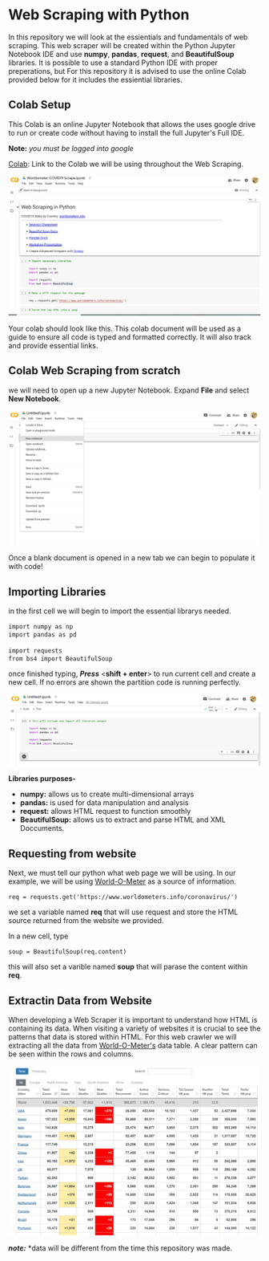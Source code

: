 # Web Scraping with Python

In this repository we will look at the essientials and fundamentals of web scraping. This web scraper will be created within the Python Jupyter Notebook IDE and use **numpy**, **pandas**, **request**, and **BeautifulSoup** libraries. It is possible to use a standard Python IDE with proper preperations, but For this repository it is advised to use the online Colab provided below for it includes the essiential libraries. 

## Colab Setup

This Colab is an online Jupyter Notebook that allows the uses google drive to run or create code without having to install the full Jupyter's Full IDE. 

**Note:** *you must be logged into google*

[Colab](https://colab.research.google.com/drive/1KGh5r59YJuNRCR3JRhJCJojgt9vR8IUW#scrollTo=7RyOhSZaiM7R): Link to the Colab we will be using throughout the Web Scraping.


![image](https://raw.githubusercontent.com/jordanadrianoo/Hack-Quarantine-2020/master/Repository%20Images/Web%20Scraper%20Images/Colab%20demo.JPG)

Your colab should look like this. This colab document will be used as a guide to ensure all code is typed and formatted correctly. It will also track and provide essential links. 

## Colab Web Scraping from scratch

we will need to open up a new Jupyter Notebook. Expand **File** and select **New Notebook**.

![image](https://github.com/jordanadrianoo/Hack-Quarantine-2020/blob/master/Repository%20Images/Web%20Scraper%20Images/Colab%20New%20Notebook%20demo.JPG?raw=true)

Once a blank document is opened in a new tab we can begin to populate it with code!

## Importing Libraries

in the first cell we will begin to import the essential librarys needed.
```
import numpy as np
import pandas as pd

import requests
from bs4 import BeautifulSoup
```
once finished typing, ***Press*** <**shift + enter**> to run current cell and create a new cell. If no errors are shown the partition code is running perfectly.

<img src="https://raw.githubusercontent.com/jordanadrianoo/Hack-Quarantine-2020/master/Repository%20Images/Web%20Scraper%20Images/Import%20Libraries%20Demo.JPG">

**Libraries purposes-**
- **numpy:** allows us to create multi-dimensional arrays
- **pandas:** is used for data manipulation and analysis
- **request:** allows HTML request to function smoothly
- **BeautifulSoup:** allows us to extract and parse HTML and XML Doccuments.

## Requesting from website 

Next, we must tell our python what web page we will be using. In our example, we will be using [World-O-Meter](https://www.worldometers.info/coronavirus/) as a source of information.

```
req = requests.get('https://www.worldometers.info/coronavirus/')
```

we set a variable named **req** that will use request and store the HTML source returned from the website we provided.

In a new cell, type

```
soup = BeautifulSoup(req.content)
```

this will also set a varible named **soup** that will parase the content within **req**.

## Extractin Data from Website

When developing a Web Scraper it is important to understand how HTML is containing its data. When visiting a variety of websites it is crucial to see the patterns that data is stored within HTML. For this web crawler we will extracting all the data from [World-O-Meter's](https://www.worldometers.info/coronavirus/) data table. A clear pattern can be seen within the rows and columns.

![image](https://raw.githubusercontent.com/jordanadrianoo/Hack-Quarantine-2020/master/Repository%20Images/Web%20Scraper%20Images/data%20table.JPG)

***note:*** *data will be different from the time this repository was made. 

